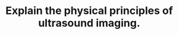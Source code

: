 ---
title: "Explain the physical principles of ultrasound imaging."
entityType: SAQ
exam: PEX
college: ANZCA
year: 2010
sitting: B
question: 11
passRate: 57
EC_expectedDomains:
- "Important points to include were a description and explanation of the principles from initial signal formation to tissue effects to signal reception to image formation. This should cover both standard imaging and Doppler ultrasound."
EC_extraCredit:
- "Better answers explained the Doppler effect and the implications of the Doppler equation"
EC_errorsCommon: []
---